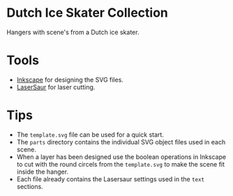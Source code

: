 # Dutch Ice Skater Collection
Hangers with scene's from a Dutch ice skater.

# Tools
- [Inkscape](https://inkscape.org/) for designing the SVG files.
- [LaserSaur](https://www.lasersaur.com/) for laser cutting.

# Tips
- The `template.svg` file can be used for a quick start.
- The `parts` directory contains the individual SVG object files used in each scene.
- When a layer has been designed use the boolean operations in Inkscape to cut with the round circels from the `template.svg` to make the scene fit inside the hanger. 
- Each file already contains the Lasersaur settings used in the `text` sections.